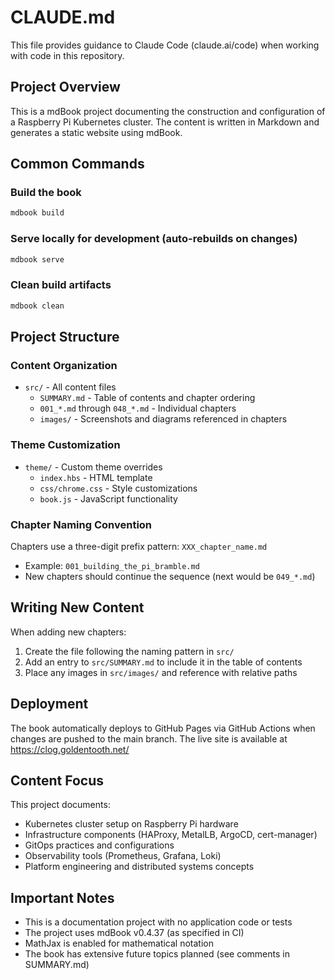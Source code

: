 # CLAUDE.md

This file provides guidance to Claude Code (claude.ai/code) when working with code in this repository.

## Project Overview
This is a mdBook project documenting the construction and configuration of a Raspberry Pi Kubernetes cluster. The content is written in Markdown and generates a static website using mdBook.

## Common Commands

### Build the book
```bash
mdbook build
```

### Serve locally for development (auto-rebuilds on changes)
```bash
mdbook serve
```

### Clean build artifacts
```bash
mdbook clean
```

## Project Structure

### Content Organization
- `src/` - All content files
  - `SUMMARY.md` - Table of contents and chapter ordering
  - `001_*.md` through `048_*.md` - Individual chapters
  - `images/` - Screenshots and diagrams referenced in chapters

### Theme Customization
- `theme/` - Custom theme overrides
  - `index.hbs` - HTML template
  - `css/chrome.css` - Style customizations
  - `book.js` - JavaScript functionality

### Chapter Naming Convention
Chapters use a three-digit prefix pattern: `XXX_chapter_name.md`
- Example: `001_building_the_pi_bramble.md`
- New chapters should continue the sequence (next would be `049_*.md`)

## Writing New Content

When adding new chapters:
1. Create the file following the naming pattern in `src/`
2. Add an entry to `src/SUMMARY.md` to include it in the table of contents
3. Place any images in `src/images/` and reference with relative paths

## Deployment
The book automatically deploys to GitHub Pages via GitHub Actions when changes are pushed to the main branch. The live site is available at https://clog.goldentooth.net/

## Content Focus
This project documents:
- Kubernetes cluster setup on Raspberry Pi hardware
- Infrastructure components (HAProxy, MetalLB, ArgoCD, cert-manager)
- GitOps practices and configurations
- Observability tools (Prometheus, Grafana, Loki)
- Platform engineering and distributed systems concepts

## Important Notes
- This is a documentation project with no application code or tests
- The project uses mdBook v0.4.37 (as specified in CI)
- MathJax is enabled for mathematical notation
- The book has extensive future topics planned (see comments in SUMMARY.md)